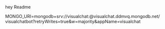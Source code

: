 hey Readme

MONGO_URI=mongodb+srv://visualchat:<passowrd>@visualchat.ddmvq.mongodb.net/visualchatbot?retryWrites=true&w=majority&appName=visualchat